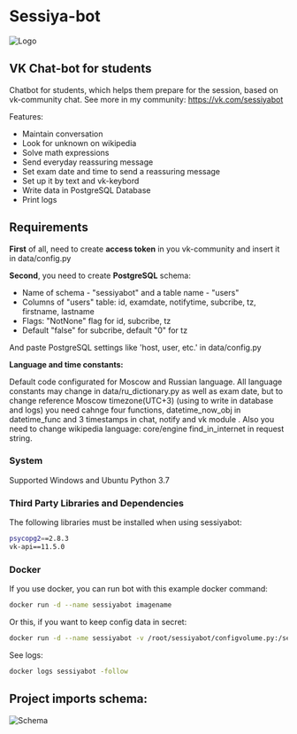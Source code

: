 # Sessiya-bot
![Logo](https://camo.githubusercontent.com/29fe12ed3ec7c9493f63eab6ce2f76a8ee6ebff2/68747470733a2f2f73756e392d32382e757365726170692e636f6d2f633835363032302f763835363032303232352f64326164382f68336e686444564e35716b2e6a7067)
## VK Chat-bot for students
Chatbot for students, which helps them prepare for the session, based on vk-community chat. See more in my community: https://vk.com/sessiyabot

Features:
+ Maintain conversation
+ Look for unknown on wikipedia
+ Solve math expressions
+ Send everyday reassuring message
+ Set exam date and time to send a reassuring message
+ Set up it by text and vk-keybord
+ Write data in PostgreSQL Database
+ Print logs

## Requirements
**First** of all, need to create **access token** in you vk-community and insert it in data/config.py

**Second**, you need to create **PostgreSQL** schema:
+ Name of schema - "sessiyabot" and a table name - "users"
+ Columns of "users" table: id, examdate, notifytime, subcribe, tz, firstname, lastname
+ Flags: "NotNone" flag for id, subcribe, tz
+ Default "false" for subcribe, default "0" for tz

And paste PostgreSQL settings like 'host, user, etc.' in data/config.py

**Language and time constants:**

Default code configurated for Moscow and Russian language. All language constants may change in data/ru_dictionary.py as well as exam date, but to change reference Moscow timezone(UTC+3) (using to write in database and logs) you need cahnge four functions, datetime_now_obj in datetime_func and 3 timestamps in chat, notify and vk module . Also you need to change wikipedia language: core/engine find_in_internet in request string.

### System
Supported Windows and Ubuntu
Python 3.7

### Third Party Libraries and Dependencies
The following libraries must be installed when using sessiyabot:
```bash
psycopg2==2.8.3
vk-api==11.5.0
```

### Docker
If you use  docker, you can run bot with this example docker command:
```bash
docker run -d --name sessiyabot imagename
```
Or this, if you want to keep config data in secret:
```bash
docker run -d --name sessiyabot -v /root/sessiyabot/configvolume.py:/sessiyabot/data/config.py imagename
```
See logs:
```bash
docker logs sessiyabot -follow
```
## Project imports schema:
![Schema](https://camo.githubusercontent.com/abf77df95628ee77413d6bfc5658ed0b64e8ccaa/68747470733a2f2f73756e392d32322e757365726170692e636f6d2f633835373733362f763835373733363731342f35393439392f6b786d644a4c4f4a6c5f342e6a7067)
